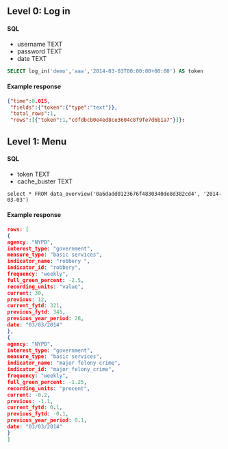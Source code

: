 ## Level 0: Log in 

#### SQL

* username TEXT
* password TEXT
* date TEXT
 

```sql
SELECT log_in('demo','aaa','2014-03-03T00:00:00+00:00') AS token
```

#### Example response

```json
{"time":0.015,
 "fields":{"token":{"type":"text"}},
 "total_rows":1,
 "rows":[{"token":1,"cdfdbcb0e4ed8ce3604c8f9fe7d6b1a7"}]}:
```

## Level 1: Menu

#### SQL

* token TEXT
* cache_buster TEXT

```
select * FROM data_overview('0a6dadd0123676f4830340de8d382cd4', '2014-03-03')
```

#### Example response

```json
rows: [
{
agency: "NYPD",
interest_type: "government",
measure_type: "basic services",
indicator_name: "robbery ",
indicator_id: "robbery",
frequency: "weekly",
full_green_percent: -2.5,
recording_units: "value",
current: 30,
previous: 12,
current_fytd: 321,
previous_fytd: 345,
previous_year_period: 28,
date: "03/03/2014"
},
{
agency: "NYPD",
interest_type: "government",
measure_type: "basic services",
indicator_name: "major felony crime",
indicator_id: "major_felony_crime",
frequency: "weekly",
full_green_percent: -1.25,
recording_units: "precent",
current: -0.2,
previous: -1.1,
current_fytd: 0.1,
previous_fytd: -0.1,
previous_year_period: 0.1,
date: "03/03/2014"
}
]
```


